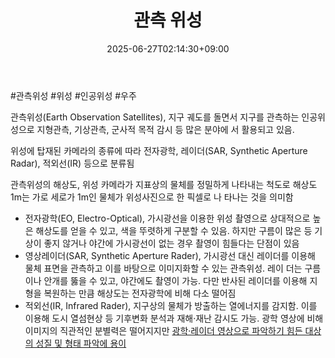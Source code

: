 ﻿---
title: "관측 위성"
date: 2025-06-27T02:14:30+09:00
lastmod: 2025-06-27T02:14:30+09:00
type: docs
sidebar:
  open: true
weight: 4
---
<div style="display:none">
  <meta property="article:published_time" content="2025-06-26T17:14:30Z" />
  <meta property="article:modified_time" content="2025-06-26T17:14:30Z" />
</div>
#관측위성 #위성 #인공위성 #우주 

관측위성(Earth Observation Satellites), 지구 궤도를 돌면서 지구를 관측하는 인공위성으로 지형관측, 기상관측, 군사적 목적 감시 등 많은 분야에 서 활용되고 있음. 

위성에 탑재된 카메라의 종류에 따라 전자광학, 레이더(SAR, Synthetic Aperture Radar), 적외선(IR) 등으로 분류됨 

관측위성의 해상도, 위성 카메라가 지표상의 물체를 정밀하게 나타내는 척도로 해상도 1m는 가로 세로가 1m인 물체가 위성사진으로 한 픽셀로 나 타나는 것을 의미함 

- 전자광학(EO, Electro-Optical), 가시광선을 이용한 위성 촬영으로 상대적으로 높은 해상도를 얻을 수 있고, 색을 뚜렷하게 구분할 수 있음. 하지만 구름이 많은 등 기상이 좋지 않거나 야간에 가시광선이 없는 경우 촬영이 힘들다는 단점이 있음 
- 영상레이더(SAR, Synthetic Aperture Rader), 가시광선 대신 레이더를 이용해 물체 표면을 관측하고 이를 바탕으로 이미지화할 수 있는 관측위성. 레이 더는 구름이나 안개를 뚫을 수 있고, 야간에도 촬영이 가능. 다만 반사된 레이더를 이용해 지형을 복원하는 만큼 해상도는 전자광학에 비해 다소 떨어짐 
- 적외선(IR, Infrared Rader), 지구상의 물체가 방출하는 열에너지를 감지함. 이를 이용해 도시 열섬현상 등 기후변화 분석과 재해·재난 감시도 가능. 광학 영상에 비해 이미지의 직관적인 분별력은 떨어지지만 [광학·레이더 영상으로 파악하기 힘든 대상의 성질 및 형태 파악에 용이](★%2011.7_국내%20우주%20발사체%20제조시장%20분석.pdf#page=43&selection=25,1,365,2&color=yellow)
